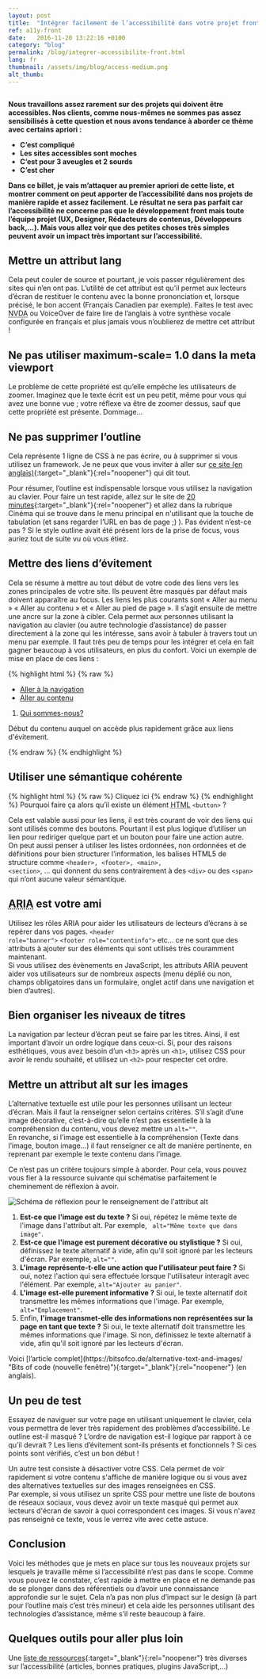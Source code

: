 ```yaml
---
layout: post
title:  "Intégrer facilement de l’accessibilité dans votre projet front-end"
ref: a11y-front
date:   2016-11-20 13:22:16 +0100
category: "blog"
permalink: /blog/integrer-accessibilite-front.html
lang: fr
thumbnail: /assets/img/blog/access-medium.png
alt_thumb: 
---
```


<img src="{{ site.baseurl }}/assets/img/blog/access.png" alt="" 
             srcset="{{ site.baseurl }}/assets/img/blog/access-medium.png 670w,
          {{ site.baseurl }}/assets/img/blog/access.png 1024w"
          sizes="(min-width:671px) 1024px"/> 

**Nous travaillons assez rarement sur des projets qui doivent être accessibles. Nos clients, comme nous-mêmes ne sommes pas assez sensibilisés à cette question et nous avons tendance à aborder ce thème avec certains apriori :**

 * **C’est compliqué**
 * **Les sites accessibles sont moches**
 * **C’est pour 3 aveugles et 2 sourds**
 * **C’est cher**

**Dans ce billet, je vais m’attaquer au premier apriori de cette liste, et montrer comment on peut apporter de l’accessibilité dans nos projets de manière rapide et assez facilement. Le résultat ne sera pas parfait car l’accessibilité ne concerne pas que le développement front mais toute l’équipe projet (UX, Designer, Rédacteurs de contenus, Développeurs back,…). Mais vous allez voir que des petites choses très simples peuvent avoir un impact très important sur l’accessibilité.**


## Mettre un attribut lang
Cela peut couler de source et pourtant, je vois passer régulièrement des sites qui n’en ont pas.
L’utilité de cet attribut est qu’il permet aux lecteurs d’écran de restituer le contenu avec la bonne prononciation et, lorsque précisé, le bon accent (Français Canadien par exemple). Faites le test avec <abbr title="Non Visual Desktop Access" lang="en">NVDA</abbr> ou VoiceOver de faire lire de l’anglais à votre synthèse vocale configurée en français et plus jamais vous n’oublierez de mettre cet attribut !

## Ne pas utiliser maximum-scale= 1.0 dans la meta viewport
Le problème de cette propriété est qu’elle empêche les utilisateurs de zoomer. Imaginez que le texte écrit est un peu petit, même pour vous qui avez une bonne vue ; votre réflexe va être de zoomer dessus, sauf que cette propriété est présente. Dommage...

## Ne pas supprimer l’outline
Cela représente 1 ligne de CSS à ne pas écrire, ou à supprimer si vous utilisez un framework.
Je ne peux que vous inviter à aller sur [ce site (en anglais)](http://www.outlinenone.com/ "Outline none (nouvelle fenêtre)"){:target="_blank"}{:rel="noopener"} qui dit tout.

Pour résumer, l’outline est indispensable lorsque vous utilisez la navigation au clavier. Pour faire un test rapide, allez sur le site de [20 minutes](http://www.20min.ch/ro/ "20 minutes Suisse (nouvelle fenêtre)"){:target="_blank"}{:rel="noopener"} et allez dans la rubrique Cinéma qui se trouve dans le menu principal en n'utilisant que la touche de tabulation (et sans regarder l’URL en bas de page ;) ). Pas évident n’est-ce pas ?  Si le style outline avait été présent lors de la prise de focus, vous auriez tout de suite vu où vous étiez.

## Mettre des liens d’évitement
Cela se résume à mettre au tout début de votre code des liens vers les zones principales de votre site. Ils peuvent être masqués par défaut mais doivent apparaître au focus. Les liens les plus courants sont « Aller au menu »  « Aller au contenu » et « Aller au pied de page ».  Il s’agit ensuite de mettre une ancre sur la zone à cibler. Cela permet aux personnes utilisant la navigation au clavier (ou autre technologie d’assistance) de passer directement à la zone qui les intéresse, sans avoir à tabuler à travers tout un menu par exemple.  Il faut très peu de temps pour les intégrer et cela en fait gagner beaucoup à vos utilisateurs, en plus du confort.
Voici un exemple de mise en place de ces liens :

{% highlight html %}
{% raw %}
<ul class="skip_links">
    <li>
        <a href="#nav" class="a11y_hidden">Aller à la navigation</a>
    </li>
    <li>
        <a href="#page" class="a11y_hidden">Aller au contenu</a>
    </li>
</ul>

<nav role="navigation" id="nav" tabindex="-1">
    <ol>
        <li>
            <a href="/">Qui sommes-nous?</a>
        </li>
    </ol>
</nav>

<main role="main" id="page" tabindex="-1">
    <p>
        Début du contenu auquel on accède plus rapidement grâce aux liens d'évitement.
    </p>
</main>
{% endraw %}
{% endhighlight %}

## Utiliser une sémantique cohérente
{% highlight html %}
{% raw %}
<span onclick="btnFunction();" class="btn btn-primary">Cliquez ici</span>
{% endraw %}
{% endhighlight %}
Pourquoi faire ça alors qu’il existe un élément <abbr title="HyperText Markup Language" lang="en">HTML</abbr> <code>&lt;button&gt;</code> ?

Cela est valable aussi pour les liens, il est très courant de voir des liens qui sont utilisés comme des boutons. Pourtant il est plus logique d’utiliser un lien pour rediriger quelque part et un bouton pour faire une action autre.  
On peut aussi penser à utiliser les listes ordonnées, non ordonnées et de définitions pour bien structurer l’information, les balises HTML5 de structure comme <code>&lt;header&gt;, &lt;footer&gt;, &lt;main&gt;, &lt;section&gt;</code>, ... qui donnent du sens contrairement à des <code>&lt;div&gt;</code> ou des <code>&lt;span&gt;</code> qui n’ont aucune valeur sémantique.

## <abbr title="Accessible Rich Internet Applications" lang="en">ARIA</abbr> est votre ami
Utilisez les rôles ARIA pour aider les utilisateurs de lecteurs d’écrans à se repérer dans vos pages.
<code>&lt;header role="banner"&gt;</code> <code>&lt;footer role="contentinfo"&gt;</code> etc... ce ne sont que des attributs à ajouter sur des éléments qui sont utilisés très couramment maintenant.  
Si vous utilisez des évènements en JavaScript, les attributs ARIA peuvent aider vos utilisateurs sur de nombreux aspects (menu déplié ou non, champs obligatoires dans un formulaire, onglet actif dans une navigation et bien d’autres).

## Bien organiser les niveaux de titres
La navigation par lecteur d’écran peut se faire par les titres. Ainsi, il est important d’avoir un ordre logique dans ceux-ci. Si, pour des raisons esthétiques, vous avez besoin d’un <code>&lt;h3&gt;</code> après un <code>&lt;h1&gt;</code>, utilisez CSS pour avoir le rendu souhaité, et utilisez un <code>&lt;h2&gt;</code> pour respecter cet ordre.

## Mettre un attribut alt sur les images
L’alternative textuelle est utile pour les personnes utilisant un lecteur d’écran. Mais il faut la renseigner selon certains critères. S’il s’agit d’une image décorative, c’est-à-dire qu’elle n’est pas essentielle à la compréhension du contenu, vous devez mettre un <code>alt=""</code>.  
En revanche, si l’image est essentielle à la compréhension (Texte dans l’image, bouton image…) il faut renseigner ce alt de manière pertinente, en reprenant par exemple le texte contenu dans l’image.

Ce n’est pas un critère toujours simple à aborder. Pour cela, vous pouvez vous fier à la ressource suivante qui schématise parfaitement le cheminement de réflexion à avoir.


<img src="{{ site.baseurl }}/assets/img/blog/the-alt-cheatsheet.png" alt="Schéma de réflexion pour le renseignement de l'attribut alt" aria-labelledby="description"/>
<ol id="description" class="a11y_hidden">  
    <li><strong>Est-ce que l'image est du texte ?</strong> Si oui, répétez le même texte de l'image dans l'attribut alt. Par exemple, <code> alt="Même texte que dans image"</code>.</li>
    <li><strong>Est-ce que l'image est purement décorative ou stylistique ?</strong> Si oui, définissez le texte alternatif à vide, afin qu'il soit ignoré par les lecteurs d'écran. Par exemple, <code>alt=""</code>.</li>
    <li><strong>L'image représente-t-elle une action que l'utilisateur peut faire ?</strong> Si oui, notez l'action qui sera effectuée lorsque l'utilisateur interagit avec l'élément. Par exemple, <code>alt="Ajouter au panier"</code>.</li>
    <li><strong>L'image est-elle purement informative ?</strong> Si oui, le texte alternatif doit transmettre les mêmes informations que l'image. Par exemple, <code>alt="Emplacement"</code>.</li>
    <li>Enfin, <strong>l'image transmet-elle des informations non représentées sur la page en tant que texte ?</strong> Si oui, le texte alternatif doit transmettre les mêmes informations que l'image. Si non, définissez le texte alternatif à vide, afin qu'il soit ignoré par les lecteurs d'écran.</li> 
</ol>
Voici [l’article complet](https://bitsofco.de/alternative-text-and-images/ "Bits of code (nouvelle fenêtre)"){:target="_blank"}{:rel="noopener"} (en anglais).


## Un peu de test
Essayez de naviguer sur votre page en utilisant uniquement le clavier, cela vous permettra de lever très rapidement des problèmes d’accessibilité. Le outline est-il masqué ? L’ordre de navigation est-il logique par rapport à ce qu’il devrait ? Les liens d’évitement sont-ils présents et fonctionnels ? Si ces points sont vérifiés, c’est un bon début !

Un autre test consiste à désactiver votre CSS. Cela permet de voir rapidement si votre contenu s'affiche de manière logique ou si vous avez des alternatives textuelles sur des images renseignées en CSS.  
Par exemple, si vous utilisez un sprite CSS pour mettre une liste de boutons de réseaux sociaux, vous devez avoir un texte masqué qui permet aux lecteurs d'écran de savoir à quoi correspondent ces images. Si vous n'avez pas renseigné ce texte, vous le verrez vite avec cette astuce.

## Conclusion
Voici les méthodes que je mets en place sur tous les nouveaux projets sur lesquels je travaille même si l’accessibilité n’est pas dans le scope. Comme vous pouvez le constater, c’est rapide à mettre en place et ne demande pas de se plonger dans des référentiels ou d’avoir une connaissance approfondie sur le sujet. Cela n’a pas non plus d’impact sur le design (à part pour l’outline mais c’est très mineur) et cela aide les personnes utilisant des technologies d’assistance, même s’il reste beaucoup à faire.

## Quelques outils pour aller plus loin
Une [liste de ressources](https://github.com/atalan/a11y-resources/blob/master/list-of-a11y-resources.md "Github d'Atalan (nouvelle fenêtre)"){:target="_blank"}{:rel="noopener"} très diverses sur l’accessibilité (articles, bonnes pratiques, plugins JavaScript,...)